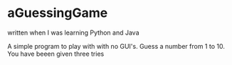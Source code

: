 # aGuessingGame
written when I was learning Python and Java

A simple program to play with with no GUI's. 
Guess a number from 1 to 10. You have beeen given three tries
